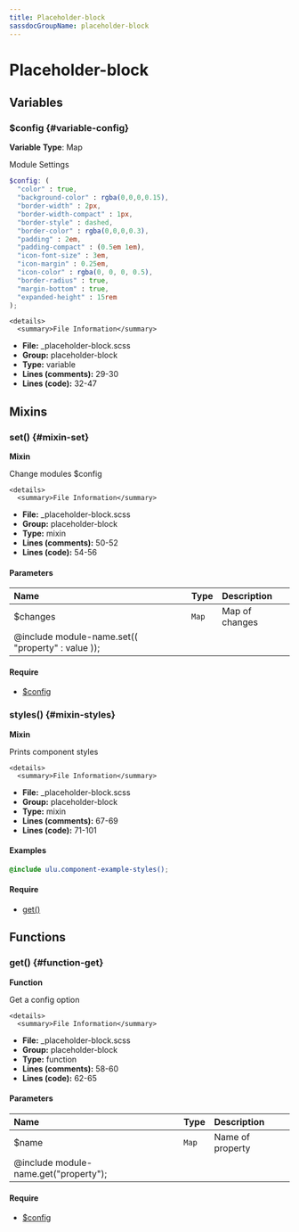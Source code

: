 ```yaml
---
title: Placeholder-block
sassdocGroupName: placeholder-block
---
```



# Placeholder-block





## Variables




<div class="sassdoc-item-header">

###  $config {#variable-config}

  <div class="sassdoc-item-header__labels">
    <span class="tag tag--primary"><strong>Variable</strong></span> <span class="tag"><strong>Type</strong>: Map</span>
  </div>

</div>

  

Module Settings
    
    

``` scss
$config: (
  "color" : true,
  "background-color" : rgba(0,0,0,0.15),
  "border-width" : 2px,
  "border-width-compact" : 1px,
  "border-style" : dashed,
  "border-color" : rgba(0,0,0,0.3),
  "padding" : 2em,
  "padding-compact" : (0.5em 1em),
  "icon-font-size" : 3em,
  "icon-margin" : 0.25em,
  "icon-color" : rgba(0, 0, 0, 0.5),
  "border-radius" : true,
  "margin-bottom" : true,
  "expanded-height" : 15rem
);
```
  

    <details>
      <summary>File Information</summary>
- **File:** _placeholder-block.scss
- **Group:** placeholder-block
- **Type:** variable
- **Lines (comments):** 29-30
- **Lines (code):** 32-47
    </details>
    
  

## Mixins




<div class="sassdoc-item-header">

###  set() {#mixin-set}

  <div class="sassdoc-item-header__labels">
    <span class="tag tag--primary"><strong>Mixin</strong></span>
  </div>

</div>

  

Change modules $config
    
    

    <details>
      <summary>File Information</summary>
- **File:** _placeholder-block.scss
- **Group:** placeholder-block
- **Type:** mixin
- **Lines (comments):** 50-52
- **Lines (code):** 54-56
    </details>
    

#### Parameters


|Name|Type|Description|
|:--|:--|:--|
|$changes|`Map`|Map of changes
  @include module-name.set(( "property" : value ));|

    

#### Require

- [$config](/sass/components/accordion/#variable-config)
  


<div class="sassdoc-item-header">

###  styles() {#mixin-styles}

  <div class="sassdoc-item-header__labels">
    <span class="tag tag--primary"><strong>Mixin</strong></span>
  </div>

</div>

  

Prints component styles
    
    

    <details>
      <summary>File Information</summary>
- **File:** _placeholder-block.scss
- **Group:** placeholder-block
- **Type:** mixin
- **Lines (comments):** 67-69
- **Lines (code):** 71-101
    </details>
    

#### Examples

      


``` scss
@include ulu.component-example-styles();
```
  

      

#### Require

- [get()](/sass/components/accordion/#function-get)
  
  

## Functions




<div class="sassdoc-item-header">

###  get() {#function-get}

  <div class="sassdoc-item-header__labels">
    <span class="tag tag--primary"><strong>Function</strong></span>
  </div>

</div>

  

Get a config option
    
    

    <details>
      <summary>File Information</summary>
- **File:** _placeholder-block.scss
- **Group:** placeholder-block
- **Type:** function
- **Lines (comments):** 58-60
- **Lines (code):** 62-65
    </details>
    

#### Parameters


|Name|Type|Description|
|:--|:--|:--|
|$name|`Map`|Name of property
  @include module-name.get("property");|

    

#### Require

- [$config](/sass/components/accordion/#variable-config)
  
  
  